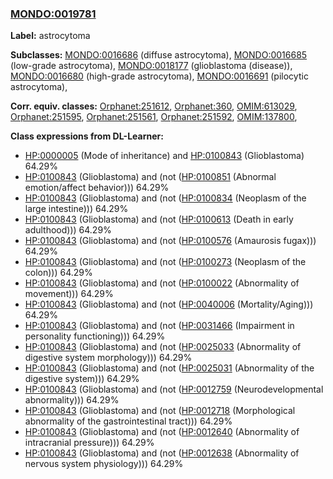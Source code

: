 
### [MONDO:0019781](http://purl.obolibrary.org/obo/MONDO_0019781)
**Label:** astrocytoma

**Subclasses:** [MONDO:0016686](http://purl.obolibrary.org/obo/MONDO_0016686) (diffuse astrocytoma), [MONDO:0016685](http://purl.obolibrary.org/obo/MONDO_0016685) (low-grade astrocytoma), [MONDO:0018177](http://purl.obolibrary.org/obo/MONDO_0018177) (glioblastoma (disease)), [MONDO:0016680](http://purl.obolibrary.org/obo/MONDO_0016680) (high-grade astrocytoma), [MONDO:0016691](http://purl.obolibrary.org/obo/MONDO_0016691) (pilocytic astrocytoma), 

**Corr. equiv. classes:** [Orphanet:251612](http://www.orpha.net/ORDO/Orphanet_251612), [Orphanet:360](http://www.orpha.net/ORDO/Orphanet_360), [OMIM:613029](http://purl.obolibrary.org/obo/OMIM_613029), [Orphanet:251595](http://www.orpha.net/ORDO/Orphanet_251595), [Orphanet:251561](http://www.orpha.net/ORDO/Orphanet_251561), [Orphanet:251592](http://www.orpha.net/ORDO/Orphanet_251592), [OMIM:137800](http://purl.obolibrary.org/obo/OMIM_137800), 

**Class expressions from DL-Learner:**

- [HP:0000005](http://purl.obolibrary.org/obo/HP_0000005) (Mode of inheritance) and [HP:0100843](http://purl.obolibrary.org/obo/HP_0100843) (Glioblastoma) 64.29%
- [HP:0100843](http://purl.obolibrary.org/obo/HP_0100843) (Glioblastoma) and (not ([HP:0100851](http://purl.obolibrary.org/obo/HP_0100851) (Abnormal emotion/affect behavior))) 64.29%
- [HP:0100843](http://purl.obolibrary.org/obo/HP_0100843) (Glioblastoma) and (not ([HP:0100834](http://purl.obolibrary.org/obo/HP_0100834) (Neoplasm of the large intestine))) 64.29%
- [HP:0100843](http://purl.obolibrary.org/obo/HP_0100843) (Glioblastoma) and (not ([HP:0100613](http://purl.obolibrary.org/obo/HP_0100613) (Death in early adulthood))) 64.29%
- [HP:0100843](http://purl.obolibrary.org/obo/HP_0100843) (Glioblastoma) and (not ([HP:0100576](http://purl.obolibrary.org/obo/HP_0100576) (Amaurosis fugax))) 64.29%
- [HP:0100843](http://purl.obolibrary.org/obo/HP_0100843) (Glioblastoma) and (not ([HP:0100273](http://purl.obolibrary.org/obo/HP_0100273) (Neoplasm of the colon))) 64.29%
- [HP:0100843](http://purl.obolibrary.org/obo/HP_0100843) (Glioblastoma) and (not ([HP:0100022](http://purl.obolibrary.org/obo/HP_0100022) (Abnormality of movement))) 64.29%
- [HP:0100843](http://purl.obolibrary.org/obo/HP_0100843) (Glioblastoma) and (not ([HP:0040006](http://purl.obolibrary.org/obo/HP_0040006) (Mortality/Aging))) 64.29%
- [HP:0100843](http://purl.obolibrary.org/obo/HP_0100843) (Glioblastoma) and (not ([HP:0031466](http://purl.obolibrary.org/obo/HP_0031466) (Impairment in personality functioning))) 64.29%
- [HP:0100843](http://purl.obolibrary.org/obo/HP_0100843) (Glioblastoma) and (not ([HP:0025033](http://purl.obolibrary.org/obo/HP_0025033) (Abnormality of digestive system morphology))) 64.29%
- [HP:0100843](http://purl.obolibrary.org/obo/HP_0100843) (Glioblastoma) and (not ([HP:0025031](http://purl.obolibrary.org/obo/HP_0025031) (Abnormality of the digestive system))) 64.29%
- [HP:0100843](http://purl.obolibrary.org/obo/HP_0100843) (Glioblastoma) and (not ([HP:0012759](http://purl.obolibrary.org/obo/HP_0012759) (Neurodevelopmental abnormality))) 64.29%
- [HP:0100843](http://purl.obolibrary.org/obo/HP_0100843) (Glioblastoma) and (not ([HP:0012718](http://purl.obolibrary.org/obo/HP_0012718) (Morphological abnormality of the gastrointestinal tract))) 64.29%
- [HP:0100843](http://purl.obolibrary.org/obo/HP_0100843) (Glioblastoma) and (not ([HP:0012640](http://purl.obolibrary.org/obo/HP_0012640) (Abnormality of intracranial pressure))) 64.29%
- [HP:0100843](http://purl.obolibrary.org/obo/HP_0100843) (Glioblastoma) and (not ([HP:0012638](http://purl.obolibrary.org/obo/HP_0012638) (Abnormality of nervous system physiology))) 64.29%



